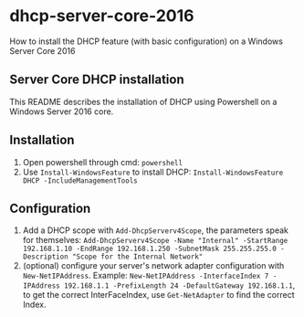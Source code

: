 # dhcp-server-core-2016
How to install the DHCP feature (with basic configuration) on a Windows Server Core 2016

## Server Core DHCP installation
This README describes the installation of DHCP using Powershell on a Windows Server 2016 core.

## Installation
1. Open powershell through cmd: `powershell`  
2. Use `Install-WindowsFeature` to install DHCP: `Install-WindowsFeature DHCP -IncludeManagementTools`

## Configuration
1. Add a DHCP scope with `Add-DhcpServerv4Scope`, the parameters speak for themselves: `Add-DhcpServerv4Scope -Name "Internal" -StartRange 192.168.1.10 -EndRange 192.168.1.250 -SubnetMask 255.255.255.0 -Description "Scope for the Internal Network"`
2. (optional) configure your server's network adapter configuration with `New-NetIPAddress`. Example: `New-NetIPAddress -InterfaceIndex 7 -IPAddress 192.168.1.1 -PrefixLength 24 -DefaultGateway 192.168.1.1`, to get the correct InterFaceIndex, use `Get-NetAdapter` to find the correct Index.
